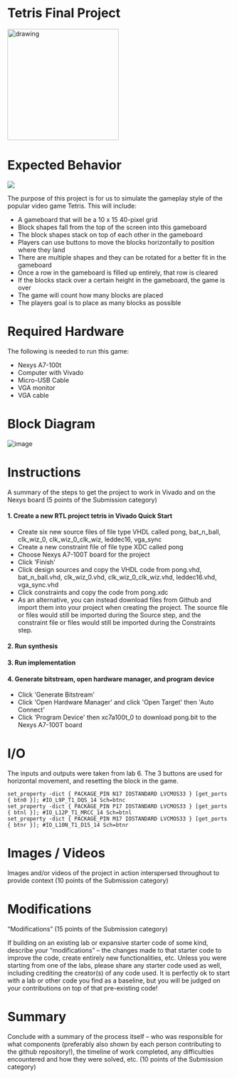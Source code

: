 # Tetris Final Project

<img src="https://upload.wikimedia.org/wikipedia/commons/thumb/9/9c/Typical_Tetris_Game.svg/800px-Typical_Tetris_Game.svg.png" alt="drawing" width="250"/>

# Expected Behavior

![](https://media.giphy.com/media/MOSebUr4rvZS0/giphy.gif?cid=790b7611y89cjijcemjxeo82wlig343d49jmynnubyurp9g2&ep=v1_gifs_search&rid=giphy.gif&ct=g)

The purpose of this project is for us to simulate the gameplay style of the popular video game Tetris.
This will include:

- A gameboard that will be a 10 x 15 40-pixel grid
- Block shapes fall from the top of the screen into this gameboard
- The block shapes stack on top of each other in the gameboard
- Players can use buttons to move the blocks horizontally to position where they land
- There are multiple shapes and they can be rotated for a better fit in the gameboard
- Once a row in the gameboard is filled up entirely, that row is cleared
- If the blocks stack over a certain height in the gameboard, the game is over
- The game will count how many blocks are placed
- The players goal is to place as many blocks as possible

# Required Hardware

The following is needed to run this game:

- Nexys A7-100t
- Computer with Vivado
- Micro-USB Cable
- VGA monitor
- VGA cable

# Block Diagram

![image](https://github.com/user-attachments/assets/dc0d718f-e1ca-4b59-8e9e-b92b6f5fe4d1)


# Instructions
A summary of the steps to get the project to work in Vivado and on the Nexys board (5 points of the Submission category)


#### 1. Create a new RTL project tetris in Vivado Quick Start
- Create six new source files of file type VHDL called pong, bat_n_ball, clk_wiz_0, clk_wiz_0_clk_wiz, leddec16, vga_sync
- Create a new constraint file of file type XDC called pong
- Choose Nexys A7-100T board for the project
- Click 'Finish'
- Click design sources and copy the VHDL code from pong.vhd, bat_n_ball.vhd, clk_wiz_0.vhd, clk_wiz_0_clk_wiz.vhd, leddec16.vhd, vga_sync.vhd
- Click constraints and copy the code from pong.xdc
- As an alternative, you can instead download files from Github and import them into your project when creating the project. The source file or files would still be imported during the Source step, and the constraint file or files would still be imported during the Constraints step.
#### 2. Run synthesis
#### 3. Run implementation
#### 4. Generate bitstream, open hardware manager, and program device
- Click 'Generate Bitstream'
- Click 'Open Hardware Manager' and click 'Open Target' then 'Auto Connect'
- Click 'Program Device' then xc7a100t_0 to download pong.bit to the Nexys A7-100T board

# I/O
The inputs and outputs were taken from lab 6. The 3 buttons are used for horizontal movement, and resetting the block in the game.

```
set_property -dict { PACKAGE_PIN N17 IOSTANDARD LVCMOS33 } [get_ports { btn0 }]; #IO_L9P_T1_DQS_14 Sch=btnc
set_property -dict { PACKAGE_PIN P17 IOSTANDARD LVCMOS33 } [get_ports { btnl }]; #IO_L12P_T1_MRCC_14 Sch=btnl
set_property -dict { PACKAGE_PIN M17 IOSTANDARD LVCMOS33 } [get_ports { btnr }]; #IO_L10N_T1_D15_14 Sch=btnr
```


# Images / Videos
Images and/or videos of the project in action interspersed throughout to provide context (10 points of the Submission category)

# Modifications
“Modifications” (15 points of the Submission category)

If building on an existing lab or expansive starter code of some kind, describe your “modifications” – the changes made to that starter code to improve the code, create entirely new functionalities, etc. Unless you were starting from one of the labs, please share any starter code used as well, including crediting the creator(s) of any code used. It is perfectly ok to start with a lab or other code you find as a baseline, but you will be judged on your contributions on top of that pre-existing code!




# Summary

Conclude with a summary of the process itself – who was responsible for what components (preferably also shown by each person contributing to the github repository!), the timeline of work completed, any difficulties encountered and how they were solved, etc. (10 points of the Submission category)
